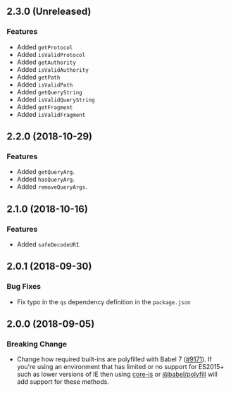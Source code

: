 ## 2.3.0 (Unreleased)

### Features

- Added `getProtocol`
- Added `isValidProtocol`
- Added `getAuthority`
- Added `isValidAuthority`
- Added `getPath`
- Added `isValidPath`
- Added `getQueryString`
- Added `isValidQueryString`
- Added `getFragment`
- Added `isValidFragment`

## 2.2.0 (2018-10-29)

### Features

- Added `getQueryArg`.
- Added `hasQueryArg`.
- Added `removeQueryArgs`.

## 2.1.0 (2018-10-16)

### Features

- Added `safeDecodeURI`.

## 2.0.1 (2018-09-30)

### Bug Fixes

- Fix typo in the `qs` dependency definition in the `package.json`

## 2.0.0 (2018-09-05)

### Breaking Change

- Change how required built-ins are polyfilled with Babel 7 ([#9171](https://github.com/WordPress/gutenberg/pull/9171)).  If you're using an environment that has limited or no support for ES2015+ such as lower versions of IE then using [core-js](https://github.com/zloirock/core-js) or [@babel/polyfill](https://babeljs.io/docs/en/next/babel-polyfill) will add support for these methods.
